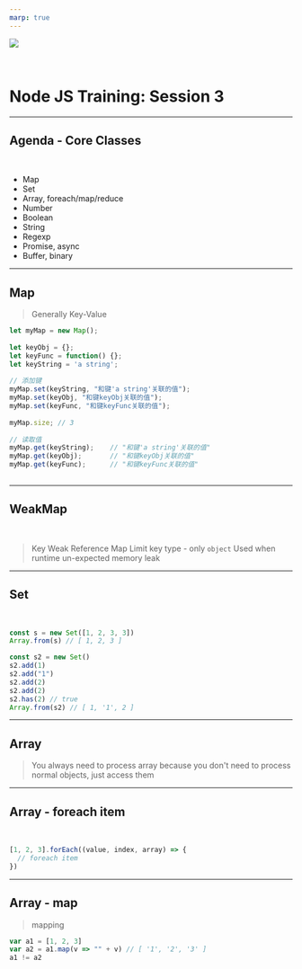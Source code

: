 ```yaml
---
marp: true
---
```


![](https://res.cloudinary.com/digf90pwi/image/upload/v1582530996/Nodejs-banner-1_dx6z63.jpg)

<br>

# Node JS Training: Session 3

---

## Agenda - Core Classes

<br>

* Map
* Set
* Array, foreach/map/reduce
* Number
* Boolean
* String
* Regexp
* Promise, async
* Buffer, binary

---

## Map

> Generally Key-Value

```js
let myMap = new Map();
 
let keyObj = {};
let keyFunc = function() {};
let keyString = 'a string';
 
// 添加键
myMap.set(keyString, "和键'a string'关联的值");
myMap.set(keyObj, "和键keyObj关联的值");
myMap.set(keyFunc, "和键keyFunc关联的值");
 
myMap.size; // 3
 
// 读取值
myMap.get(keyString);    // "和键'a string'关联的值"
myMap.get(keyObj);       // "和键keyObj关联的值"
myMap.get(keyFunc);      // "和键keyFunc关联的值"
 
```

---

## WeakMap

<br>

> Key Weak Reference Map
> Limit key type - only `object`
> Used when runtime un-expected memory leak

---

## Set

<br>

```js
const s = new Set([1, 2, 3, 3])
Array.from(s) // [ 1, 2, 3 ]

const s2 = new Set()
s2.add(1)
s2.add("1")
s2.add(2)
s2.add(2)
s2.has(2) // true
Array.from(s2) // [ 1, '1', 2 ]
```

---

## Array

> You always need to process array
> because you don't need to process normal objects, just access them

---

## Array - foreach item

<br>

```js
[1, 2, 3].forEach((value, index, array) => {
  // foreach item
})
```

---

## Array - map

> mapping

```js
var a1 = [1, 2, 3]
var a2 = a1.map(v => "" + v) // [ '1', '2', '3' ]
a1 != a2
```